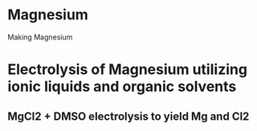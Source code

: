 # Magnesium
Making Magnesium

# Electrolysis of Magnesium utilizing ionic liquids and organic solvents
## MgCl2 + DMSO electrolysis to yield Mg and Cl2
